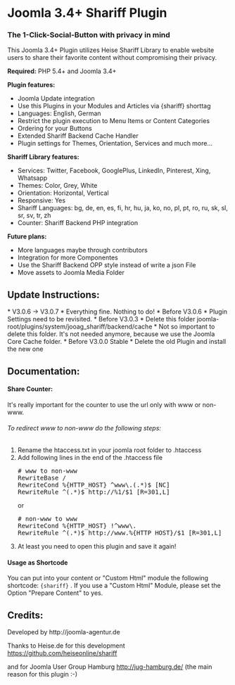 <h1>Joomla 3.4+ Shariff Plugin</h1>
<h3>The 1-Click-Social-Button with privacy in mind</h3>
This Joomla 3.4+ Plugin utilizes Heise Shariff Library to enable website users to share their favorite content without compromising their privacy.

<b>Required:</b>
PHP 5.4+ and Joomla 3.4+

<b>Plugin features:</b>
* Joomla Update integration
* Use this Plugins in your Modules and Articles via {shariff} shorttag
* Languages: English, German
* Restrict the plugin execution to Menu Items or Content Categories
* Ordering for your Buttons
* Extended Shariff Backend Cache Handler
* Plugin settings for Themes, Orientation, Services and much more...

<b>Shariff Library features:</b>
* Services: Twitter, Facebook, GooglePlus, LinkedIn, Pinterest, Xing, Whatsapp
* Themes: Color, Grey, White
* Orientation: Horizontal, Vertical
* Responsive: Yes
* Shariff Languages: bg, de, en, es, fi, hr, hu, ja, ko, no, pl, pt, ro, ru, sk, sl, sr, sv, tr, zh
* Counter: Shariff Backend PHP integration
 
<b>Future plans:</b>
* More languages maybe through contributors
* Integration for more Componentes
* Use the Shariff Backend OPP style instead of write a json File
* Move assets to Joomla Media Folder

<h2>Update Instructions:</h2>
* V3.0.6 -> V3.0.7
  * Everything fine. Nothing to do!
* Before V3.0.6
  * Plugin Settings need to be revisited. 
* Before V3.0.3
  * Delete this folder joomla-root/plugins/system/jooag_shariff/backend/cache
  * Not so important to delete this folder. It's not needed anymore, because we use the Joomla Core Cache folder.
* Before V3.0.0 Stable
  * Delete the old Plugin and install the new one

<h2>Documentation:</h2>
<h4>Share Counter:</h4>
It's really important for the counter to use the url only with www or non-www.
<h6>To redirect www to non-www do the following steps:</h6>
<ol>
<li>Rename the htaccess.txt in your joomla root folder to .htaccess</li>
<li>Add following lines in the end of the .htaccess file</li>
<pre>
# www to non-www
RewriteBase /
RewriteCond %{HTTP_HOST} ^www\.(.*)$ [NC]
RewriteRule ^(.*)$ http://%1/$1 [R=301,L]
</pre>
or
<pre>
# non-www to www
RewriteCond %{HTTP_HOST} !^www\.
RewriteRule ^(.*)$ http://www.%{HTTP_HOST}/$1 [R=301,L]
</pre>
<li>At least you need to open this plugin and save it again!</li>
</code>
</ol>
</p>

<h4>Usage as Shortcode</h4>
You can put into your content or "Custom Html" module the following shortcode: <code>{shariff}</code> . If you use a "Custom Html" Module, please set the Option "Prepare Content" to yes.

<h2>Credits:</h2>
Developed by http://joomla-agentur.de

Thanks to Heise.de for this development https://github.com/heiseonline/shariff

and for Joomla User Group Hamburg http://jug-hamburg.de/ (the main reason for this plugin :-)
